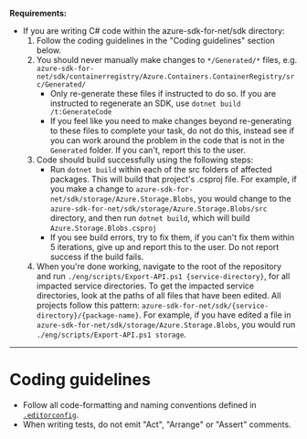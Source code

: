**Requirements:**
- If you are writing C# code within the azure-sdk-for-net/sdk directory:
    1. Follow the coding guidelines in the "Coding guidelines" section below.
    2. You should never manually make changes to `*/Generated/*` files, e.g. `azure-sdk-for-net/sdk/containerregistry/Azure.Containers.ContainerRegistry/src/Generated/`
        - Only re-generate these files if instructed to do so. If you are instructed to regenerate an SDK, use `dotnet build /t:GenerateCode`
        - If you feel like you need to make changes beyond re-generating to these files to complete your task, do not do this, instead see if you can work around the problem in the code that is not in the `Generated` folder. If you can't, report this to the user.
    3. Code should build successfully using the following steps:
        - Run `dotnet build` within each of the src folders of affected packages. This will build that project's .csproj file. For example, if you make a change to `azure-sdk-for-net/sdk/storage/Azure.Storage.Blobs`, you would change to the `azure-sdk-for-net/sdk/storage/Azure.Storage.Blobs/src` directory, and then run `dotnet build`, which will build `Azure.Storage.Blobs.csproj`
        - If you see build errors, try to fix them, if you can't fix them within 5 iterations, give up and report this to the user. Do not report success if the build fails.
    4. When you're done working, navigate to the root of the repository and run `./eng/scripts/Export-API.ps1 {service-directory}`, for all impacted service directories. To get the impacted service directories, look at the paths of all files that have been edited. All projects follow this pattern: `azure-sdk-for-net/sdk/{service-directory}/{package-name}`. For example, if you have edited a file in `azure-sdk-for-net/sdk/storage/Azure.Storage.Blobs`, you would run `./eng/scripts/Export-API.ps1 storage`.
---

# Coding guidelines
- Follow all code-formatting and naming conventions defined in [`.editorconfig`](https://github.com/Azure/azure-sdk-for-net/blob/main/.editorconfig).
- When writing tests, do not emit "Act", "Arrange" or "Assert" comments.